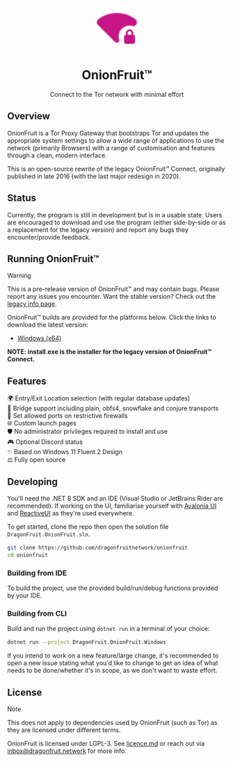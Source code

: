 <div align="center">

<img src="DragonFruit.OnionFruit/Assets/onionfruit.svg" width="100"/>

# OnionFruit™
Connect to the Tor network with minimal effort

</div>

## Overview
OnionFruit is a Tor Proxy Gateway that bootstraps Tor and updates the appropriate system settings to allow a wide range of applications to use the network (primarily Browsers) with a range of customisation and features through a clean, modern interface.

This is an open-source rewrite of the legacy OnionFruit™ Connect, originally published in late 2016 (with the last major redesign in 2020).

## Status
Currently, the program is still in development but is in a usable state.
Users are encouraged to download and use the program (either side-by-side or as a replacement for the legacy version) and report any bugs they encounter/provide feedback.

## Running OnionFruit™
> [!WARNING]
> This is a pre-release version of OnionFruit™ and may contain bugs. Please report any issues you encounter.
> Want the stable version? Check out the [legacy info page](https://github.com/dragonfruitnetwork/onionfruit/tree/onionfruit-connect-legacy-info).

OnionFruit™ builds are provided for the platforms below. Click the links to download the latest version:

- [Windows (x64)](https://github.com/dragonfruitnetwork/onionfruit/releases)

**NOTE: install.exe is the installer for the legacy version of OnionFruit™ Connect.**

## Features
🌍 Entry/Exit Location selection (with regular database updates)  
🌉 Bridge support including plain, obfs4, snowflake and conjure transports  
🧱 Set allowed ports on restrictive firewalls  
🌐 Custom launch pages  
🛡️ No administrator privileges required to install and use  
🎮 Optional Discord status  
✨ Based on Windows 11 Fluent 2 Design  
⚖️ Fully open source

## Developing
You'll need the .NET 8 SDK and an IDE (Visual Studio or JetBrains Rider are recommended).
If working on the UI, familiarise yourself with [Avalonia UI](https://avaloniaui.net/) and [ReactiveUI](https://www.reactiveui.net/) as they're used everywhere.

To get started, clone the repo then open the solution file `DragonFruit.OnionFruit.sln`.

```bash
git clone https://github.com/dragonfruitnetwork/onionfruit
cd onionfruit
```

### Building from IDE
To build the project, use the provided build/run/debug functions provided by your IDE.

### Building from CLI
Build and run the project using `dotnet run` in a terminal of your choice:

```bash
dotnet run --project DragonFruit.OnionFruit.Windows
```

If you intend to work on a new feature/large change, it's recommended to open a new issue stating what you'd like to change to get an idea of what needs to be done/whether it's in scope, as we don't want to waste effort.

## License
> [!NOTE]
> This does not apply to dependencies used by OnionFruit (such as Tor) as they are licensed under different terms.

OnionFruit is licensed under LGPL-3. See [licence.md](licence.md) or reach out via inbox@dragonfruit.network for more info.
